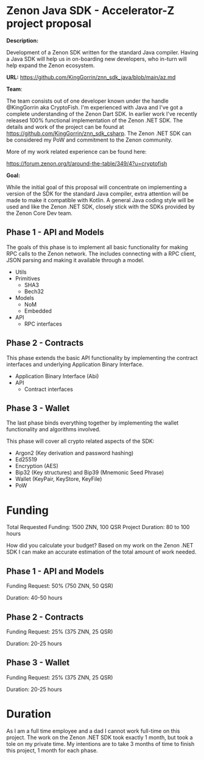 # Zenon Java SDK - Accelerator-Z project proposal

**Description:**

Development of a Zenon SDK written for the standard Java compiler. Having a Java SDK will help us in on-boarding new developers, who in-turn will help expand the Zenon ecosystem.

**URL:** 
https://github.com/KingGorrin/znn_sdk_java/blob/main/az.md

**Team**:

The team consists out of one developer known under the handle @KingGorrin aka CryptoFish. I'm experienced with Java and I've got a complete understanding of the Zenon Dart SDK. In earlier work I've recently released 100% functional implementation of the Zenon .NET SDK. The details and work of the project can be found at https://github.com/KingGorrin/znn_sdk_csharp. The Zenon .NET SDK can be considered my PoW and commitment to the Zenon community.

More of my work related experience can be found here:

https://forum.zenon.org/t/around-the-table/349/4?u=cryptofish

**Goal:**

While the initial goal of this proposal will concentrate on implementing a version of the SDK for the standard Java compiler, extra attention will be made to make it compatible with Kotlin. A general Java coding style will be used and like the Zenon .NET SDK, closely stick with the SDKs provided by the Zenon Core Dev team.

## Phase 1 - API and Models

The goals of this phase is to implement all basic functionality for making RPC calls to the Zenon network. The includes connecting with a RPC client, JSON parsing and making it available through a model.

- Utils
- Primitives
	- SHA3
	- Bech32
- Models
	- NoM
	- Embedded
- API
	- RPC interfaces

## Phase 2 - Contracts

This phase extends the basic API functionality by implementing the contract interfaces and underlying Application Binary Interface.

- Application Binary Interface (Abi)
- API
	- Contract interfaces

## Phase 3 - Wallet

The last phase binds everything together by implementing the wallet functionality and algorithms involved.

This phase will cover all crypto related aspects of the SDK:

- Argon2 (Key derivation and password hashing)
- Ed25519
- Encryption (AES)
- Bip32 (Key structures) and Bip39 (Mnemonic Seed Phrase)
- Wallet (KeyPair, KeyStore, KeyFile)
- PoW

# Funding
Total Requested Funding: 1500 ZNN, 100 QSR
Project Duration: 80 to 100 hours

How did you calculate your budget?
Based on my work on the Zenon .NET SDK I can make an accurate estimation of the total amount of work needed.

## Phase 1 - API and Models
Funding Request: 50% (750 ZNN, 50 QSR)

Duration: 40-50 hours

## Phase 2 - Contracts
Funding Request: 25% (375 ZNN, 25 QSR)

Duration: 20-25 hours

## Phase 3 - Wallet
Funding Request: 25% (375 ZNN, 25 QSR)

Duration: 20-25 hours

# Duration
As I am a full time employee and a dad I cannot work full-time on this project. The work on the Zenon .NET SDK took exactly 1 month, but took a tole on my private time. My intentions are to take 3 months of time to finish this project, 1 month for each phase.

